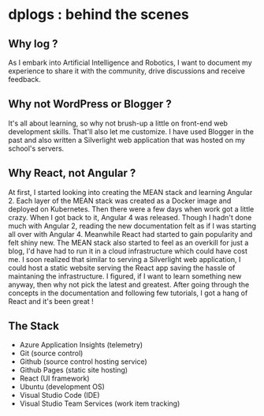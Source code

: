 # dplogs : behind the scenes

## Why log ?
As I embark into Artificial Intelligence and Robotics, I want to document my experience to share it with the community, drive discussions and receive feedback.

## Why not WordPress or Blogger ?
It's all about learning, so why not brush-up a little on front-end web development skills. That'll also let me customize. I have used Blogger in the past and also written a Silverlight web application that was hosted on my school's servers.

## Why React, not Angular ?
At first, I started looking into creating the MEAN stack and learning Angular 2. Each layer of the MEAN stack was created as a Docker image and deployed on Kubernetes. Then there were a few days when work got a little crazy. When I got back to it, Angular 4 was released. Though I hadn't done much with Angular 2, reading the new documentation felt as if I was starting all over with Angular 4. Meanwhile React had started to gain popularity and felt shiny new. The MEAN stack also started to feel as an overkill for just a blog, I'd have had to run it in a cloud infrastructure which could have cost me. I soon realized that similar to serving a Silverlight web application, I could host a static website serving the React app saving the hassle of maintaning the infrastructure. I figured, if I want to learn something new anyway, then why not pick the latest and greatest. After going through the concepts in the documentation and following few tutorials, I got a hang of React and it's been great !


## The Stack
- Azure Application Insights (telemetry)
- Git (source control)
- Github (source control hosting service)
- Github Pages (static site hosting)
- React (UI framework)
- Ubuntu (development OS)
- Visual Studio Code (IDE)
- Visual Studio Team Services (work item tracking)
